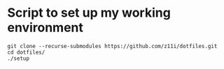 # Script to set up my working environment

```
git clone --recurse-submodules https://github.com/z11i/dotfiles.git
cd dotfiles/
./setup
```